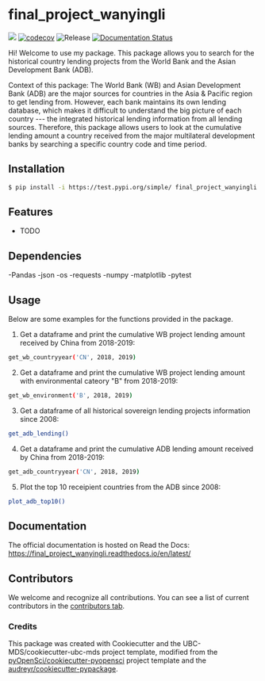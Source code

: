 # final_project_wanyingli 

![](https://github.com/wanyinglixx/final_project_wanyingli/workflows/build/badge.svg) [![codecov](https://codecov.io/gh/wanyinglixx/final_project_wanyingli/branch/main/graph/badge.svg)](https://codecov.io/gh/wanyinglixx/final_project_wanyingli) ![Release](https://github.com/wanyinglixx/final_project_wanyingli/workflows/Release/badge.svg) [![Documentation Status](https://readthedocs.org/projects/final_project_wanyingli/badge/?version=latest)](https://final_project_wanyingli.readthedocs.io/en/latest/?badge=latest)

Hi! Welcome to use my package. This package allows you to search for the historical country lending projects from the World Bank and the Asian Development Bank (ADB).

Context of this package: The World Bank (WB) and Asian Development Bank (ADB) are the major sources for countries in the Asia & Pacific region to get lending from. However, each bank maintains its own lending database, which makes it difficult to understand the big picture of each country --- the integrated historical lending information from all lending sources. Therefore, this package allows users to look at the cumulative lending amount a country received from the major multilateral development banks by searching a specific country code and time period.

## Installation

```bash
$ pip install -i https://test.pypi.org/simple/ final_project_wanyingli
```

## Features

- TODO

## Dependencies

-Pandas
-json
-os
-requests
-numpy
-matplotlib
-pytest


## Usage

Below are some examples for the functions provided in the package.

1. Get a dataframe and print the cumulative WB project lending amount received by China from 2018-2019:
```bash
get_wb_countryyear('CN', 2018, 2019)
```

2. Get a dataframe and print the cumulative WB project lending amount with environmental cateory "B" from 2018-2019:
```bash
get_wb_environment('B', 2018, 2019)
```

3. Get a dataframe of all historical sovereign lending projects information since 2008:
```bash
get_adb_lending()
```

4. Get a dataframe and print the cumulative ADB lending amount received by China from 2018-2019:
```bash
get_adb_countryyear('CN', 2018, 2019)
```

5. Plot the top 10 receipient countries from the ADB since 2008:
```bash
plot_adb_top10()
```

## Documentation

The official documentation is hosted on Read the Docs: https://final_project_wanyingli.readthedocs.io/en/latest/

## Contributors

We welcome and recognize all contributions. You can see a list of current contributors in the [contributors tab](https://github.com/wanyinglixx/final_project_wanyingli/graphs/contributors).

### Credits

This package was created with Cookiecutter and the UBC-MDS/cookiecutter-ubc-mds project template, modified from the [pyOpenSci/cookiecutter-pyopensci](https://github.com/pyOpenSci/cookiecutter-pyopensci) project template and the [audreyr/cookiecutter-pypackage](https://github.com/audreyr/cookiecutter-pypackage).
